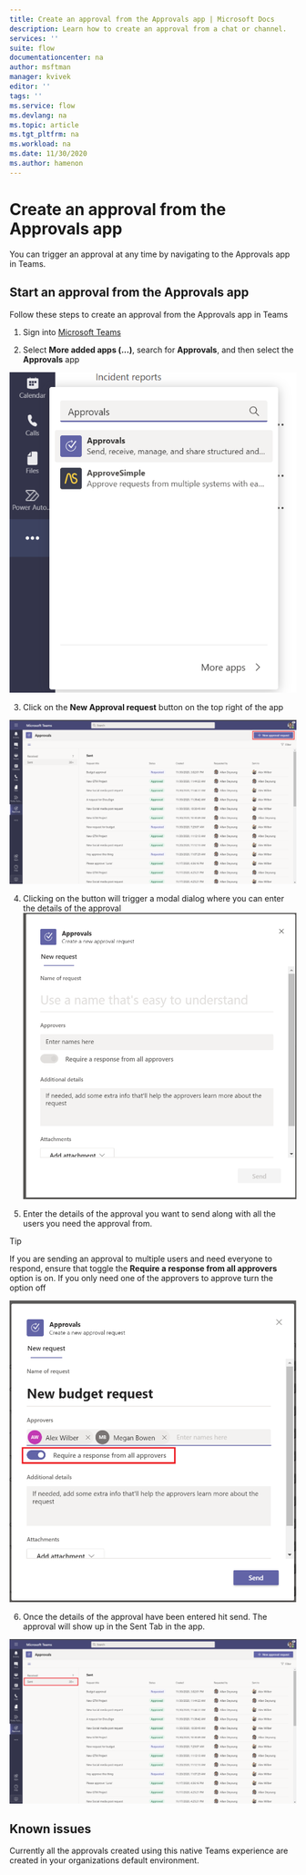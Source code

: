 ```yaml
---
title: Create an approval from the Approvals app | Microsoft Docs
description: Learn how to create an approval from a chat or channel.
services: ''
suite: flow
documentationcenter: na
author: msftman
manager: kvivek
editor: ''
tags: ''
ms.service: flow
ms.devlang: na
ms.topic: article
ms.tgt_pltfrm: na
ms.workload: na
ms.date: 11/30/2020
ms.author: hamenon
---
```


# Create an approval from the Approvals app

You can trigger an approval at any time by navigating to the Approvals app in Teams.

## Start an approval from the Approvals app

Follow these steps to create an approval from the Approvals app in Teams

1. Sign into [Microsoft Teams](https://teams.microsoft.com)

2. Select **More added apps (...)**, search for **Approvals**, and then select the **Approvals** app

![Search for the app in Teams](../media/native-approvals-in-teams/more-apps-approvals.png)

3. Click on the **New Approval request** button on the top right of the app

![New Approval request](../media/native-approvals-in-teams/approval-app-create.png)

4. Clicking on the button will trigger a modal dialog where you can enter the details of the approval
![Approvals form](../media/native-approvals-in-teams/approvals-dialog-box.png)

5. Enter the details of the approval you want to send along with all the users you need the approval from.

>[!TIP]
>If you are sending an approval to multiple users and need everyone to respond, ensure that toggle the **Require a response from all approvers** option is on. If you only need one of the approvers to approve turn the option off

![Multiple approvers toggle](../media/native-approvals-in-teams/multiple-approvers-toggle.png)

6. Once the details of the approval have been entered hit send. The approval will show up in the Sent Tab in the app.

![Sent approvals](../media/native-approvals-in-teams/approvals-app-sent.png)


## Known issues

Currently all the approvals created using this native Teams experience are created in your organizations default environment.


